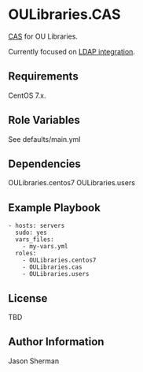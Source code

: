 OULibraries.CAS
=========

[CAS](https://apereo.github.io/cas/4.2.x/index.html) for OU Libraries.

Currently focused on [LDAP integration](https://apereo.github.io/cas/4.2.x/installation/LDAP-Authentication.html).

Requirements
------------

CentOS 7.x.

Role Variables
--------------

See defaults/main.yml

Dependencies
------------

OULibraries.centos7
OULibraries.users

Example Playbook
----------------

```
- hosts: servers
  sudo: yes
  vars_files:
    - my-vars.yml
  roles:
    - OULibraries.centos7
    - OULibraries.cas
    - OULibraries.users
```

License
-------

TBD

Author Information
------------------

Jason Sherman
